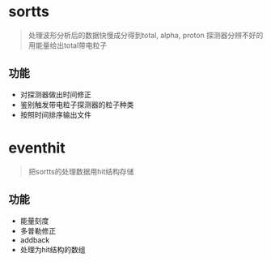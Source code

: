 # sortts
> 处理波形分析后的数据快慢成分得到total, alpha, proton
> 探测器分辨不好的用能量给出total带电粒子
## 功能
- 对探测器做出时间修正
- 鉴别触发带电粒子探测器的粒子种类
- 按照时间排序输出文件
# eventhit
> 把sortts的处理数据用hit结构存储
## 功能
- 能量刻度
- 多普勒修正
- addback
- 处理为hit结构的数组
